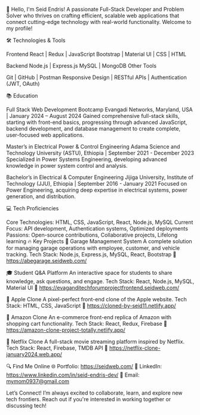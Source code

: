 👋 Hello, I'm Seid Endris!
A passionate Full-Stack Developer and Problem Solver who thrives on crafting efficient, scalable web applications that connect cutting-edge technology with real-world functionality. Welcome to my profile!

🛠️ Technologies & Tools

Frontend
React | Redux | JavaScript
Bootstrap | Material UI | CSS | HTML

Backend
Node.js | Express.js
MySQL | MongoDB
Other Tools

Git | GitHub | Postman
Responsive Design | RESTful APIs | Authentication (JWT, OAuth)


📚 Education

Full Stack Web Development Bootcamp
Evangadi Networks, Maryland, USA | January 2024 – August 2024
Gained comprehensive full-stack skills, starting with front-end basics, progressing through advanced JavaScript, backend development, and database management to create complete, user-focused web applications.

Master’s in Electrical Power & Control Engineering
Adama Science and Technology University (ASTU), Ethiopia | September 2021 - December 2023
Specialized in Power Systems Engineering, developing advanced knowledge in power system control and analysis.

Bachelor’s in Electrical & Computer Engineering
Jijiga University, Institute of Technology (JJU), Ethiopia | September 2016 - January 2021
Focused on Power Engineering, acquiring deep expertise in electrical systems, power generation, and distribution.


💻 Tech Proficiencies

Core Technologies: HTML, CSS, JavaScript, React, Node.js, MySQL
Current Focus: API development, Authentication systems, Optimized deployments
Passions: Open-source contributions, Collaborative projects, Lifelong learning
🔥 Key Projects
🚗 Garage Management System
A complete solution for managing garage operations with employee, customer, and vehicle tracking.
Tech Stack: Node.js, Express.js, MySQL, React, Bootstrap
🔗 https://abegarage.seidweb.com/

🎓 Student Q&A Platform
An interactive space for students to share knowledge, ask questions, and engage.
Tech Stack: React, Node.js, MySQL, Material UI
🔗 https://evaganditechforumprojectfrontend.seidweb.com/

🍎 Apple Clone
A pixel-perfect front-end clone of the Apple website.
Tech Stack: HTML, CSS, JavaScript
🔗 https://cloned-by-seid11.netlify.app/

🛒 Amazon Clone
An e-commerce front-end replica of Amazon with shopping cart functionality.
Tech Stack: React, Redux, Firebase
🔗 https://amazon-clone-project-totally.netlify.app/

🎥 Netflix Clone
A full-stack movie streaming platform inspired by Netflix.
Tech Stack: React, Firebase, TMDB API
🔗 https://netflix-clone-january2024.web.app/

🔍 Find Me Online
🌐 Portfolio: https://seidweb.com/
💼 LinkedIn: https://www.linkedin.com/in/seid-endris-dev/
📧 Email: mymom0937@gmail.com

Let’s Connect!
I’m always excited to collaborate, learn, and explore new tech frontiers. Reach out if you're interested in working together or discussing tech!
